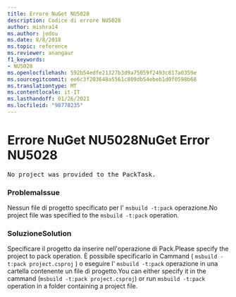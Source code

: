 ```yaml
---
title: Errore NuGet NU5028
description: Codice di errore NU5028
author: mishra14
ms.author: jodou
ms.date: 8/8/2018
ms.topic: reference
ms.reviewer: anangaur
f1_keywords:
- NU5028
ms.openlocfilehash: 592b54edfe21327b3d9a75059f2493c817a0359e
ms.sourcegitcommit: ee6c3f203648a5561c809db54ebeb1d0f0598b68
ms.translationtype: MT
ms.contentlocale: it-IT
ms.lasthandoff: 01/26/2021
ms.locfileid: "98778235"
---
```

# <a name="nuget-error-nu5028"></a><span data-ttu-id="eed6d-103">Errore NuGet NU5028</span><span class="sxs-lookup"><span data-stu-id="eed6d-103">NuGet Error NU5028</span></span>
<pre>No project was provided to the PackTask.</pre>

### <a name="issue"></a><span data-ttu-id="eed6d-104">Problema</span><span class="sxs-lookup"><span data-stu-id="eed6d-104">Issue</span></span>

<span data-ttu-id="eed6d-105">Nessun file di progetto specificato per l' `msbuild -t:pack` operazione.</span><span class="sxs-lookup"><span data-stu-id="eed6d-105">No project file was specified to the `msbuild -t:pack` operation.</span></span>


### <a name="solution"></a><span data-ttu-id="eed6d-106">Soluzione</span><span class="sxs-lookup"><span data-stu-id="eed6d-106">Solution</span></span>

<span data-ttu-id="eed6d-107">Specificare il progetto da inserire nell'operazione di Pack.</span><span class="sxs-lookup"><span data-stu-id="eed6d-107">Please specify the project to pack operation.</span></span>  <span data-ttu-id="eed6d-108">È possibile specificarlo in Cammand ( `msbuild -t:pack project.csproj` ) o eseguire l' `msbuild -t:pack` operazione in una cartella contenente un file di progetto.</span><span class="sxs-lookup"><span data-stu-id="eed6d-108">You can either specify it in the cammand (`msbuild -t:pack project.csproj`) or run `msbuild -t:pack` operation in a folder containing a project file.</span></span>

